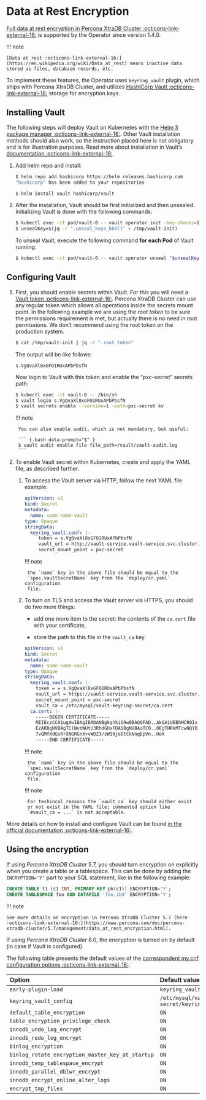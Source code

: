 # Data at Rest Encryption

[Full data at rest encryption in Percona XtraDB Cluster :octicons-link-external-16:](https://www.percona.com/doc/percona-xtradb-cluster/LATEST/management/data_at_rest_encryption.html) is supported by the Operator since version 1.4.0.

!!! note

    [Data at rest :octicons-link-external-16:](https://en.wikipedia.org/wiki/Data_at_rest) means inactive data stored as files, database records, etc.

To implement these features, the Operator uses `keyring_vault` plugin,
which ships with Percona XtraDB Cluster, and utilizes [HashiCorp Vault :octicons-link-external-16:](https://www.vaultproject.io/) storage for encryption keys.

## Installing Vault

The following steps will deploy Vault on Kubernetes with the [Helm 3 package manager :octicons-link-external-16:](https://helm.sh/). Other Vault installation methods should also work, so the instruction placed here is not obligatory and is for illustration purposes. Read more about installation in Vault’s [documentation :octicons-link-external-16:](https://www.vaultproject.io/docs/platform/k8s).


1. Add helm repo and install:

    ``` {.bash data-prompt="$" }
    $ helm repo add hashicorp https://helm.releases.hashicorp.com
    "hashicorp" has been added to your repositories

    $ helm install vault hashicorp/vault
    ```

2. After the installation, Vault should be first initialized and then unsealed.
    Initializing Vault is done with the following commands:

    ``` {.bash data-prompt="$" }
    $ kubectl exec -it pod/vault-0 -- vault operator init -key-shares=1 -key-threshold=1 -format=json > /tmp/vault-init
    $ unsealKey=$(jq -r ".unseal_keys_b64[]" < /tmp/vault-init)
    ```

    To unseal Vault, execute the following command **for each Pod** of Vault
    running:

    ``` {.bash data-prompt="$" }
    $ kubectl exec -it pod/vault-0 -- vault operator unseal "$unsealKey"
    ```

## Configuring Vault

1. First, you should enable secrets within Vault. For this you will need a [Vault token :octicons-link-external-16:](https://www.vaultproject.io/docs/concepts/tokens).
    Percona XtraDB Cluster can use any regular token which allows all operations
    inside the secrets mount point. In the following example we are using the
    *root token* to be sure the permissions requirement is met, but actually
    there is no need in root permissions. We don’t recommend using the root token
    on the production system.

    ``` {.bash data-prompt="$" }
    $ cat /tmp/vault-init | jq -r ".root_token"
    ```

    The output will be like follows:

    ``` {.text .no-copy}
    s.VgQvaXl8xGFO1RUxAPbPbsfN
    ```

    Now login to Vault with this token and enable the “pxc-secret” secrets path:

    ``` {.bash data-prompt="$" }
    $ kubectl exec -it vault-0 -- /bin/sh
    $ vault login s.VgQvaXl8xGFO1RUxAPbPbsfN
    $ vault secrets enable --version=1 -path=pxc-secret kv
    ```

    !!! note

        You can also enable audit, which is not mandatory, but useful:

        ``` {.bash data-prompt="$" }
        $ vault audit enable file file_path=/vault/vault-audit.log
        ```


2. To enable Vault secret within Kubernetes, create and apply the YAML file,
    as described further.

    1. To access the Vault server via HTTP, follow the next YAML file example:

        ```yaml
        apiVersion: v1
        kind: Secret
        metadata:
          name: some-name-vault
        type: Opaque
        stringData:
          keyring_vault.conf: |-
             token = s.VgQvaXl8xGFO1RUxAPbPbsfN
             vault_url = http://vault-service.vault-service.svc.cluster.local:8200
             secret_mount_point = pxc-secret
        ```

        !!! note

            the `name` key in the above file should be equal to the
            `spec.vaultSecretName` key from the `deploy/cr.yaml` configuration
            file.

    2. To turn on TLS and access the Vault server via HTTPS, you should do two more things:

        * add one more item to the secret: the contents of the `ca.cert` file
            with your certificate,

        * store the path to this file in the `vault_ca` key.

        ```yaml
        apiVersion: v1
        kind: Secret
        metadata:
          name: some-name-vault
        type: Opaque
        stringData:
          keyring_vault.conf: |-
            token = = s.VgQvaXl8xGFO1RUxAPbPbsfN
            vault_url = https://vault-service.vault-service.svc.cluster.local:8200
            secret_mount_point = pxc-secret
            vault_ca = /etc/mysql/vault-keyring-secret/ca.cert
          ca.cert: |-
            -----BEGIN CERTIFICATE-----
            MIIEczCCA1ugAwIBAgIBADANBgkqhkiG9w0BAQQFAD..AkGA1UEBhMCR0Ix
            EzARBgNVBAgTClNvbWUtU3RhdGUxFDASBgNVBAoTC0..0EgTHRkMTcwNQYD
            7vQMfXdGsRrXNGRGnX+vWDZ3/zWI0joDtCkNnqEpVn..HoX
            -----END CERTIFICATE-----
        ```

        !!! note

            the `name` key in the above file should be equal to the
            `spec.vaultSecretName` key from the `deploy/cr.yaml` configuration
            file.

        !!! note

            For techincal reasons the `vault_ca` key should either exist
            or not exist in the YAML file; commented option like
            `#vault_ca = ...` is not acceptable.

More details on how to install and configure Vault can be found [in the official documentation :octicons-link-external-16:](https://learn.hashicorp.com/vault?track=getting-started-k8s#getting-started-k8s).

## Using the encryption

If using *Percona XtraDB Cluster* 5.7, you should turn encryption on explicitly
when you create a table or a tablespace. This can be done by adding the
`ENCRYPTION='Y'` part to your SQL statement, like in the following example:

```sql
CREATE TABLE t1 (c1 INT, PRIMARY KEY pk(c1)) ENCRYPTION='Y';
CREATE TABLESPACE foo ADD DATAFILE 'foo.ibd' ENCRYPTION='Y';
```

!!! note

    See more details on encryption in Percona XtraDB Cluster 5.7 [here :octicons-link-external-16:](https://www.percona.com/doc/percona-xtradb-cluster/5.7/management/data_at_rest_encryption.html).

If using *Percona XtraDB Cluster* 8.0, the encryption is turned on by default
(in case if Vault is configured).

The following table presents the default values of the [correspondent my.cnf
configuration options :octicons-link-external-16:](https://www.percona.com/doc/percona-server/LATEST/security/data-at-rest-encryption.html):

| Option                             | Default value                                        |
|:-----------------------------------|:-----------------------------------------------------|
| `early-plugin-load`                | `keyring_vault.so`                                   |
| `keyring_vault_config`             | `/etc/mysql/vault-keyring-secret/keyring_vault.conf` |
| `default_table_encryption`         | `ON`                                                 |
| `table_encryption_privilege_check` | `ON`                                                 |
| `innodb_undo_log_encrypt`          | `ON`                                                 |
| `innodb_redo_log_encrypt`          | `ON`                                                 |
| `binlog_encryption`                | `ON`                                                 |
| `binlog_rotate_encryption_master_key_at_startup` | `ON`                                   |
| `innodb_temp_tablespace_encrypt`   | `ON`                                                 |
| `innodb_parallel_dblwr_encrypt`    | `ON`                                                 |
| `innodb_encrypt_online_alter_logs` | `ON`                                                 |
| `encrypt_tmp_files`                | `ON`                                                 |
